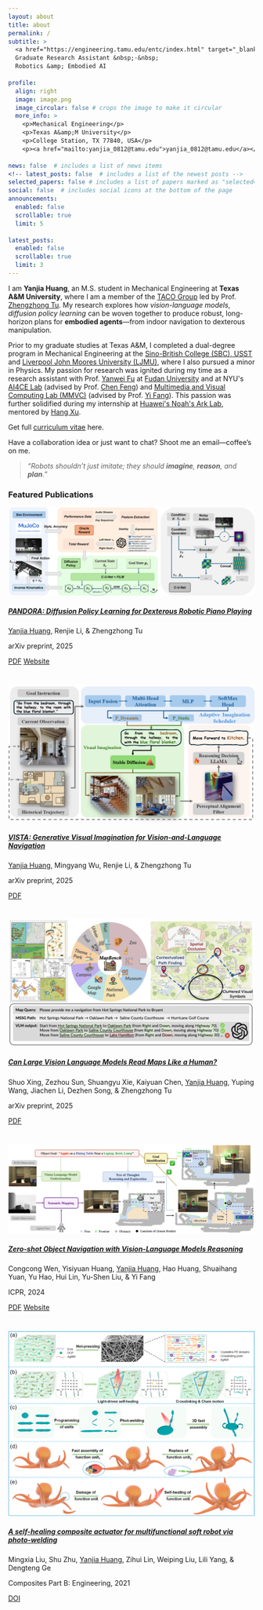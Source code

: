 ```yaml
---
layout: about
title: about
permalink: /
subtitle: >
  <a href="https://engineering.tamu.edu/entc/index.html" target="_blank">Texas A&amp;M University</a> &nbsp;·&nbsp;
  Graduate Research Assistant &nbsp;·&nbsp;
  Robotics &amp; Embodied AI

profile:
  align: right
  image: image.png
  image_circular: false # crops the image to make it circular
  more_info: >
    <p>Mechanical Engineering</p>
    <p>Texas A&amp;M University</p>
    <p>College Station, TX 77840, USA</p>
    <p><a href="mailto:yanjia_0812@tamu.edu">yanjia_0812@tamu.edu</a></p>

news: false  # includes a list of news items 
<!-- latest_posts: false  # includes a list of the newest posts -->
selected_papers: false # includes a list of papers marked as "selected={true}" 
social: false  # includes social icons at the bottom of the page
announcements:
  enabled: false
  scrollable: true
  limit: 5

latest_posts:
  enabled: false
  scrollable: true
  limit: 3
---
```



I am **Yanjia Huang**, an M.S. student in Mechanical Engineering at **Texas A&M University**, where I am a member of the <a href="https://taco-group.github.io/" target="_blank">TACO Group</a> led by Prof. <a href="https://vztu.github.io/" target="_blank">Zhengzhong Tu</a>.
My research explores how *vision-language models*, *diffusion policy learning* can be woven together to produce robust, long-horizon plans for **embodied agents**—from indoor navigation to dexterous manipulation.

Prior to my graduate studies at Texas A&M, I completed a dual-degree program in Mechanical Engineering at the <a href="http://www.sbcen.usst.edu.cn/" target="_blank">Sino-British College (SBC), USST</a> and <a href="https://www.ljmu.ac.uk/" target="_blank">Liverpool John Moores University (LJMU)</a>, where I also pursued a minor in Physics. My passion for research was ignited during my time as a research assistant with Prof. <a href="http://yanweifu.github.io/" target="_blank">Yanwei Fu</a> at <a href="https://www.fudan.edu.cn/en/" target="_blank">Fudan University</a> and at NYU's <a href="https://ai4ce.github.io/" target="_blank">AI4CE Lab</a> (advised by Prof. <a href="https://engineering.nyu.edu/faculty/chen-feng" target="_blank">Chen Feng</a>) and <a href="https://yifang.org/group.html" target="_blank">Multimedia and Visual Computing Lab (MMVC)</a> (advised by Prof. <a href="https://nyuad.nyu.edu/en/academics/divisions/engineering/faculty/yi-fang.html" target="_blank">Yi Fang</a>). This passion was further solidified during my internship at <a href="https://www.huawei.com/en/corporate-information/research-development" target="_blank">Huawei's Noah's Ark Lab</a>, mentored by <a href="https://xuhangcn.github.io/" target="_blank">Hang Xu</a>.

Get full <a href="/assets/pdf/CV_Yanjia_Huang.pdf" target="_blank">curriculum vitae</a> here.

Have a collaboration idea or just want to chat? Shoot me an email—coffee’s on me.


<!-- Outside the lab you’ll find me at a piano, on a hiking trail, or cycling. -->
> *“Robots shouldn’t just imitate; they should **imagine**, **reason**, and **plan**.”*

<!-- **Recent highlights**

* **VISTA** — Developed VISTA, a novel scheduling framework that leverages a diffusion model for "visual imagination," enabling embodied agents to proactively plan and recover from low-confidence states.
* **PANDORA** — Designed PANDORA, a diffusion-based control policy that generates fine-grained, expressive motor commands for the complex task of robotic piano playing. (IROS 2025, under review)
* Applied **Monte-Carlo Tree Diffusion (MCTD)** to enhance planning in Vision-Language Agents (VLAs), enabling efficient search over long-horizon, goal-conditioned motions for zero-shot object manipulation.   -->




### Featured Publications

<div style="margin-bottom: 2.5rem;">
  <div class="row">
    <div class="col-sm-5">
      <img src="/assets/img/publication_preview/PANDORA.jpg" class="img-fluid rounded z-depth-1" alt="PANDORA preview"/>
    </div>
    <div class="col-sm-7">
      <h5><a href="https://taco-group.github.io/PANDORA/" target="_blank" class="font-weight-bold">PANDORA: Diffusion Policy Learning for Dexterous Robotic Piano Playing</a></h5>
      <p><u>Yanjia Huang</u>, Renjie Li, & Zhengzhong Tu</p>
      <p>arXiv preprint, 2025</p>
      <p>
        <a href="https://arxiv.org/abs/2503.14545" class="btn btn-sm btn-outline-primary" role="button" target="_blank">PDF</a>
        <a href="https://taco-group.github.io/PANDORA/" class="btn btn-sm btn-outline-primary" role="button" target="_blank">Website</a>
      </p>
    </div>
  </div>
</div>
<div style="margin-bottom: 2.5rem;">
  <div class="row">
    <div class="col-sm-5">
      <img src="/assets/img/publication_preview/VISTA.png" class="img-fluid rounded z-depth-1" alt="VISTA preview"/>
    </div>
    <div class="col-sm-7">
      <h5><a href="https://arxiv.org/abs/2505.07868" target="_blank" class="font-weight-bold">VISTA: Generative Visual Imagination for Vision-and-Language Navigation</a></h5>
      <p><u>Yanjia Huang</u>, Mingyang Wu, Renjie Li, & Zhengzhong Tu</p>
      <p>arXiv preprint, 2025</p>
      <p>
        <a href="https://arxiv.org/abs/2505.07868" class="btn btn-sm btn-outline-primary" role="button" target="_blank">PDF</a>
      </p>
    </div>
  </div>
</div>
<div style="margin-bottom: 2.5rem;">
  <div class="row">
    <div class="col-sm-5">
      <img src="/assets/img/publication_preview/MapBench.png" class="img-fluid rounded z-depth-1" alt="MapBench preview"/>
    </div>
    <div class="col-sm-7">
      <h5><a href="https://arxiv.org/abs/2503.14607" target="_blank" class="font-weight-bold">Can Large Vision Language Models Read Maps Like a Human?</a></h5>
      <p>Shuo Xing, Zezhou Sun, Shuangyu Xie, Kaiyuan Chen, <u>Yanjia Huang</u>, Yuping Wang, Jiachen Li, Dezhen Song, & Zhengzhong Tu</p>
      <p>arXiv preprint, 2025</p>
      <p>
        <a href="https://arxiv.org/abs/2503.14607" class="btn btn-sm btn-outline-primary" role="button" target="_blank">PDF</a>
      </p>
    </div>
  </div>
</div>
<div style="margin-bottom: 2.5rem;">
  <div class="row">
    <div class="col-sm-5">
      <img src="/assets/img/publication_preview/L-ZSON.png" class="img-fluid rounded z-depth-1" alt="L-ZSON preview"/>
    </div>
    <div class="col-sm-7">
      <h5><a href="https://vlt-lzson.github.io/" target="_blank" class="font-weight-bold">Zero-shot Object Navigation with Vision-Language Models Reasoning</a></h5>
      <p>Congcong Wen, Yisiyuan Huang, <u>Yanjia Huang</u>, Hao Huang, Shuaihang Yuan, Yu Hao, Hui Lin, Yu-Shen Liu, & Yi Fang</p>
      <p>ICPR, 2024</p>
      <p>
        <a href="https://arxiv.org/abs/2410.18570" class="btn btn-sm btn-outline-primary" role="button" target="_blank">PDF</a>
        <a href="https://vlt-lzson.github.io/" class="btn btn-sm btn-outline-primary" role="button" target="_blank">Website</a>
      </p>
    </div>
  </div>
</div>
<div style="margin-bottom: 2.5rem;">
  <div class="row">
    <div class="col-sm-5">
      <img src="/assets/img/publication_preview/softrobot.jpg" class="img-fluid rounded z-depth-1" alt="Self-healing Actuator preview"/>
    </div>
    <div class="col-sm-7">
      <h5><a href="https://www.sciencedirect.com/science/article/pii/S1359836821001402" target="_blank" class="font-weight-bold">A self-healing composite actuator for multifunctional soft robot via photo-welding</a></h5>
      <p>Mingxia Liu, Shu Zhu, <u>Yanjia Huang</u>, Zihui Lin, Weiping Liu, Lili Yang, & Dengteng Ge</p>
      <p>Composites Part B: Engineering, 2021</p>
      <p>
        <a href="https://doi.org/10.1016/j.compositesb.2021.108748" class="btn btn-sm btn-outline-primary" role="button" target="_blank">DOI</a>
      </p>
    </div>
  </div>
</div>